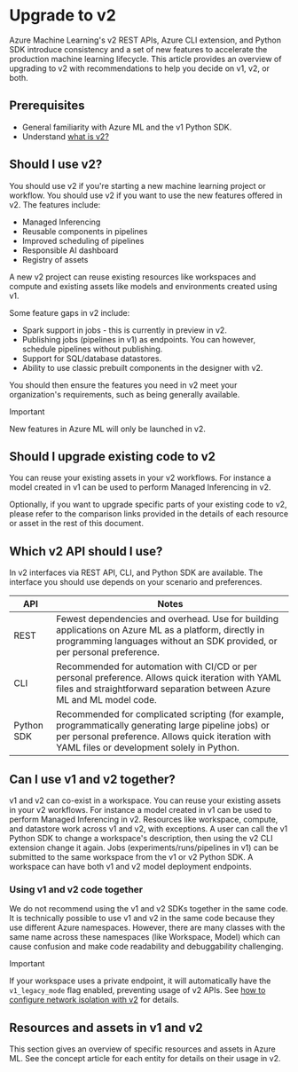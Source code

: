 
# Upgrade to v2

Azure Machine Learning's v2 REST APIs, Azure CLI extension, and Python SDK introduce consistency and a set of new features to accelerate the production machine learning lifecycle. This article provides an overview of upgrading to v2 with recommendations to help you decide on v1, v2, or both.

## Prerequisites

- General familiarity with Azure ML and the v1 Python SDK.
- Understand [what is v2?](concept-v2.md)

## Should I use v2?

You should use v2 if you're starting a new machine learning project or workflow. You should use v2 if you want to use the new features offered in v2. The features include:
* Managed Inferencing
* Reusable components in pipelines
* Improved scheduling of pipelines
* Responsible AI dashboard
* Registry of assets

A new v2 project can reuse existing resources like workspaces and compute and existing assets like models and environments created using v1. 

Some feature gaps in v2 include:

- Spark support in jobs - this is currently in preview in v2.
- Publishing jobs (pipelines in v1) as endpoints. You can however, schedule pipelines without publishing.
- Support for SQL/database datastores.
- Ability to use classic prebuilt components in the designer with v2.

You should then ensure the features you need in v2 meet your organization's requirements, such as being generally available. 

> [!IMPORTANT]
> New features in Azure ML will only be launched in v2.

## Should I upgrade existing code to v2

You can reuse your existing assets in your v2 workflows. For instance a model created in v1 can be used to perform Managed Inferencing in v2.

Optionally, if you want to upgrade specific parts of your existing code to v2, please refer to the comparison links provided in the details of each resource or asset in the rest of this document.

## Which v2 API should I use?

In v2 interfaces via REST API, CLI, and Python SDK are available. The interface you should use depends on your scenario and preferences.

|API|Notes|
|-|-|
|REST|Fewest dependencies and overhead. Use for building applications on Azure ML as a platform, directly in programming languages without an SDK provided, or per personal preference.|
|CLI|Recommended for automation with CI/CD or per personal preference. Allows quick iteration with YAML files and straightforward separation between Azure ML and ML model code.|
|Python SDK|Recommended for complicated scripting (for example, programmatically generating large pipeline jobs) or per personal preference. Allows quick iteration with YAML files or development solely in Python.|

## Can I use v1 and v2 together?

v1 and v2 can co-exist in a workspace. You can reuse your existing assets in your v2 workflows. For instance a model created in v1 can be used to perform Managed Inferencing in v2. Resources like workspace, compute, and datastore work across v1 and v2, with exceptions. A user can call the v1 Python SDK to change a workspace's description, then using the v2 CLI extension change it again. Jobs (experiments/runs/pipelines in v1) can be submitted to the same workspace from the v1 or v2 Python SDK. A workspace can have both v1 and v2 model deployment endpoints. 

### Using v1 and v2 code together
We do not recommend using the v1 and v2 SDKs together in the same code. It is technically possible to use v1 and v2 in the same code because they use different Azure namespaces. However, there are many classes with the same name across these namespaces (like Workspace, Model) which can cause confusion and make code readability and debuggability challenging. 

> [!IMPORTANT]
> If your workspace uses a private endpoint, it will automatically have the `v1_legacy_mode` flag enabled, preventing usage of v2 APIs. See [how to configure network isolation with v2](how-to-configure-network-isolation-with-v2.md) for details.

## Resources and assets in v1 and v2

This section gives an overview of specific resources and assets in Azure ML. See the concept article for each entity for details on their usage in v2.
